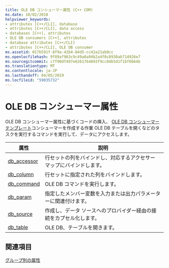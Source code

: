 ```yaml
---
title: OLE DB コンシューマー属性 (C++ COM)
ms.date: 10/02/2018
helpviewer_keywords:
- attributes [C++/CLI], database
- attributes [C++/CLI], data access
- databases [C++], attributes
- OLE DB consumers [C++], attributes
- database attributes [C++/CLI]
- attributes [C++/CLI], OLE DB consumer
ms.assetid: 017b591f-8f9a-42b4-84d5-cc42a21ab0cc
ms.openlocfilehash: 9f89af963c9c49a8a94b2a4f0c8930ab714926e7
ms.sourcegitcommit: c7f90df497e6261764893f9cc04b5d1f1bf0b64b
ms.translationtype: MT
ms.contentlocale: ja-JP
ms.lasthandoff: 04/05/2019
ms.locfileid: "59035732"
---
```

# <a name="ole-db-consumer-attributes"></a>OLE DB コンシューマー属性
OLE DB コンシューマー属性に基づくコードの挿入、 [OLE DB コンシューマー テンプレート](../../data/oledb/ole-db-consumer-templates-reference.md)コンシューマーを作成する作業 OLE DB テーブルを開くなどのタスクを実行するコマンドを実行して、データにアクセスします。

|属性|説明|
|---------------|-----------------|
|[db_accessor](db-accessor.md)|行セットの列をバインドし、対応するアクセサー マップにバインドします。|
|[db_column](db-column.md)|行セットに指定された列をバインドします。|
|[db_command](db-command.md)|OLE DB コマンドを実行します。|
|[db_param](db-param.md)|指定したメンバー変数を入力または出力パラメーターに関連付けます。|
|[db_source](db-source.md)|作成し、データ ソースへのプロバイダー経由の接続をカプセル化します。|
|[db_table](db-table.md)|OLE DB、テーブルを開きます。|

## <a name="see-also"></a>関連項目

[グループ別の属性](attributes-by-group.md)